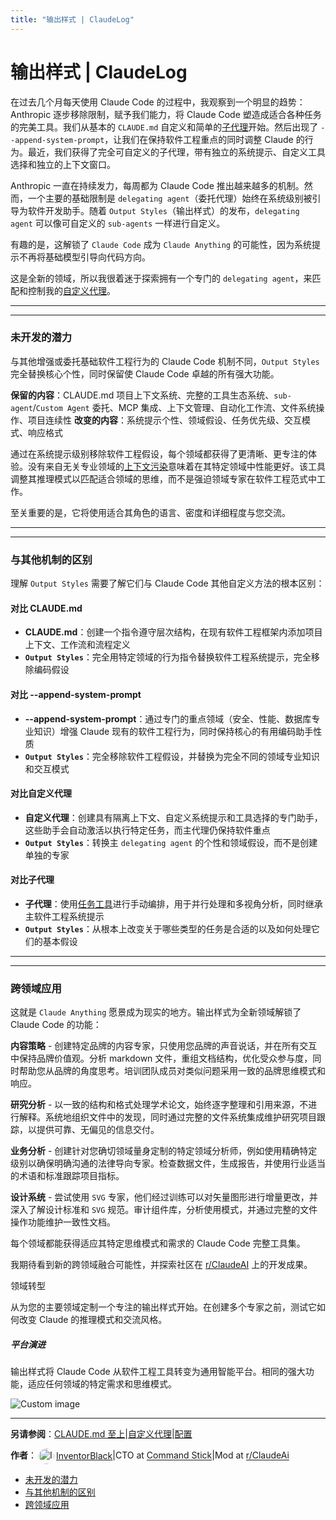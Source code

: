 ```yaml
---
title: "输出样式 | ClaudeLog"
---
```


# 输出样式 | ClaudeLog

在过去几个月每天使用 Claude Code 的过程中，我观察到一个明显的趋势：Anthropic 逐步移除限制，赋予我们能力，将 Claude Code 塑造成适合各种任务的完美工具。我们从基本的 `CLAUDE.md` 自定义和简单的[子代理](/mechanics-sub-agents/)开始。然后出现了 `--append-system-prompt`，让我们在保持软件工程重点的同时调整 Claude 的行为。最近，我们获得了完全可自定义的子代理，带有独立的系统提示、自定义工具选择和独立的上下文窗口。

Anthropic 一直在持续发力，每周都为 Claude Code 推出越来越多的机制。然而，一个主要的基础限制是 `delegating agent`（委托代理）始终在系统级别被引导为软件开发助手。随着 `Output Styles`（输出样式）的发布，`delegating agent` 可以像可自定义的 `sub-agents` 一样进行自定义。

有趣的是，这解锁了 `Claude Code` 成为 `Claude Anything` 的可能性，因为系统提示不再将基础模型引导向代码方向。

这是全新的领域，所以我很着迷于探索拥有一个专门的 `delegating agent`，来匹配和控制我的[自定义代理](/mechanics-custom-agents/)。

* * *

* * *

### 未开发的潜力[​](#untapped-potential "Direct link to Untapped Potential")

与其他增强或委托基础软件工程行为的 Claude Code 机制不同，`Output Styles` 完全替换核心个性，同时保留使 Claude Code 卓越的所有强大功能。

**保留的内容**：CLAUDE.md 项目上下文系统、完整的工具生态系统、`sub-agent`/`Custom Agent` 委托、MCP 集成、上下文管理、自动化工作流、文件系统操作、项目连续性 **改变的内容**：系统提示个性、领域假设、任务优先级、交互模式、响应格式

通过在系统提示级别移除软件工程假设，每个领域都获得了更清晰、更专注的体验。没有来自无关专业领域的[上下文污染](/mechanics-poison-context-awareness/)意味着在其特定领域中性能更好。该工具调整其推理模式以匹配适合领域的思维，而不是强迫领域专家在软件工程范式中工作。

至关重要的是，它将使用适合其角色的语言、密度和详细程度与您交流。

* * *

* * *

### 与其他机制的区别[​](#how-this-differs-from-other-mechanics "Direct link to How This Differs from Other Mechanics")

理解 `Output Styles` 需要了解它们与 Claude Code 其他自定义方法的根本区别：

#### 对比 CLAUDE.md[​](#vs-claudemd "Direct link to vs CLAUDE.md")

-   **CLAUDE.md**：创建一个指令遵守层次结构，在现有软件工程框架内添加项目上下文、工作流和流程定义
-   **`Output Styles`**：完全用特定领域的行为指令替换软件工程系统提示，完全移除编码假设

#### 对比 --append-system-prompt[​](#vs---append-system-prompt "Direct link to vs --append-system-prompt")

-   **\--append-system-prompt**：通过专门的重点领域（安全、性能、数据库专业知识）增强 Claude 现有的软件工程行为，同时保持核心的有用编码助手性质
-   **`Output Styles`**：完全移除软件工程假设，并替换为完全不同的领域专业知识和交互模式

#### 对比自定义代理[​](#vs-custom-agents "Direct link to vs Custom Agents")

-   **自定义代理**：创建具有隔离上下文、自定义系统提示和工具选择的专门助手，这些助手会自动激活以执行特定任务，而主代理仍保持软件重点
-   **`Output Styles`**：转换主 `delegating agent` 的个性和领域假设，而不是创建单独的专家

#### 对比子代理[​](#vs-sub-agents "Direct link to vs Sub-agents")

-   **子代理**：使用[任务工具](/mechanics-task-agent-tools/)进行手动编排，用于并行处理和多视角分析，同时继承主软件工程系统提示
-   **`Output Styles`**：从根本上改变关于哪些类型的任务是合适的以及如何处理它们的基本假设

* * *

* * *

### 跨领域应用[​](#cross-domain-applications "Direct link to Cross-Domain Applications")

这就是 `Claude Anything` 愿景成为现实的地方。输出样式为全新领域解锁了 Claude Code 的功能：

**内容策略** - 创建特定品牌的内容专家，只使用您品牌的声音说话，并在所有交互中保持品牌价值观。分析 markdown 文件，重组文档结构，优化受众参与度，同时帮助您从品牌的角度思考。培训团队成员对类似问题采用一致的品牌思维模式和响应。

**研究分析** - 以一致的结构和格式处理学术论文，始终逐字整理和引用来源，不进行解释。系统地组织文件中的发现，同时通过完整的文件系统集成维护研究项目跟踪，以提供可靠、无偏见的信息交付。

**业务分析** - 创建针对您确切领域量身定制的特定领域分析师，例如使用精确特定级别以确保明确沟通的法律导向专家。检查数据文件，生成报告，并使用行业适当的术语和标准跟踪项目指标。

**设计系统** - 尝试使用 `SVG` 专家，他们经过训练可以对矢量图形进行增量更改，并深入了解设计标准和 `SVG` 规范。审计组件库，分析使用模式，并通过完整的文件操作功能维护一致性文档。

每个领域都能获得适应其特定思维模式和需求的 Claude Code 完整工具集。

我期待看到新的跨领域融合可能性，并探索社区在 [r/ClaudeAI](https://www.reddit.com/r/ClaudeAI/) 上的开发成果。

领域转型

从为您的主要领域定制一个专注的输出样式开始。在创建多个专家之前，测试它如何改变 Claude 的推理模式和交流风格。

##### 平台演进

输出样式将 Claude Code 从软件工程工具转变为通用智能平台。相同的强大功能，适应任何领域的特定需求和思维模式。

<img src="/img/discovery/036_cl_orange.png" alt="Custom image" style="max-width: 165px; height: auto;" />

* * *

**另请参阅**：[CLAUDE.md 至上](/mechanics-claude-md-supremacy/)|[自定义代理](/mechanics-custom-agents/)|[配置](/configuration/)

**作者**：[<img src="/img/claudes-greatest-soldier.png" alt="InventorBlack profile" style="width: 25px; height: 25px; display: inline-block; vertical-align: middle; margin: 0 3px; border-radius: 50%;" />InventorBlack](https://www.linkedin.com/in/wilfredkasekende/)|CTO at [Command Stick](https://commandstick.com)|Mod at [r/ClaudeAi](https://reddit.com/r/ClaudeAI)

-   [未开发的潜力](#untapped-potential)
-   [与其他机制的区别](#how-this-differs-from-other-mechanics)
-   [跨领域应用](#cross-domain-applications)